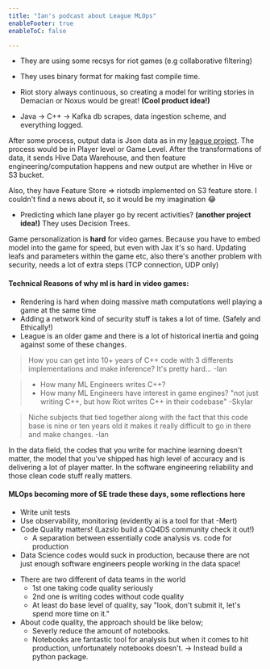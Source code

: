 ```yaml
---
title: "Ian's podcast about League MLOps"
enableFooter: true
enableToC: false

---
```

* They are using some recsys for riot games (e.g collaborative filtering)

* They uses binary format for making fast compile time.

* Riot story always continuous, so creating a model for writing stories in Demacian or Noxus would be great! **(Cool product idea!)**

- Java -> C++ -> Kafka db scrapes, data ingestion scheme, and everything logged.

After some process, output data is Json data as in my [league project](/notes/league). The process would be in Player level or Game Level. After the transformations of data, it sends Hive Data Warehouse, and then feature engineering/computation happens and new output are whether in Hive or S3 bucket. 

Also, they have Feature Store => riotsdb implemented on S3 feature store. I couldn't find a news about it, so it would be my imagination 😂

* Predicting which lane player go by recent activities? **(another project idea!)** They uses Decision Trees. 

Game personalization is **hard** for video games. Because you have to embed model into the game for speed, but even with Jax it's so hard. Updating leafs and parameters within the game etc, also there's another problem with security, needs a lot of extra steps (TCP connection, UDP only)

#### Technical Reasons of why ml is hard in video games:
* Rendering is hard when doing massive math computations well playing a game at the same time
* Adding a network kind of security stuff is takes a lot of time. (Safely and Ethically!)
* League is an older game and there is a lot of historical inertia and going against some of these changes. 

> How you can get into 10+ years of C++ code with 3 differents implementations and make inference? It's pretty hard... -Ian

>* How many ML Engineers writes C++?
>* How many ML Engineers have interest in game engines? 
	"not just writing C++, but how Riot writes C++ in their codebase" -Skylar

> Niche subjects that tied together along with the fact that this code base is nine or ten years old it makes it really difficult to go in there and make changes. -Ian

In the data field, the codes that you write for machine learning doesn't matter, the model that you've shipped has high level of accuracy and is delivering a lot of player matter. In the software engineering reliability and those clean code stuff really matters. 

#### MLOps becoming more of SE trade these days, some reflections here
- Write unit tests
- Use observability, monitoring (evidently ai is a tool for that -Mert)
- Code Quality matters! (Lazslo build a CQ4DS community check it out!)
	- A separation between essentially code analysis vs. code for production
- Data Science codes would suck in production, because there are not just enough software engineers people working in the data space!

* There are two different of data teams in the world
	* 1st one taking code quality seriously 
	* 2nd one is writing codes without code quality
	* At least do base level of quality, say "look, don't submit it, let's spend more time on it."
* About code quality, the approach should be like below;
	* Severly reduce the amount of notebooks.
	* Notebooks are fantastic tool for analysis but when it comes to hit production, unfortunately notebooks doesn't. -> Instead build a python package. 
